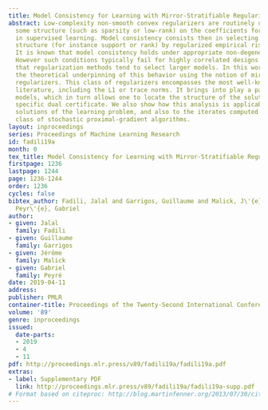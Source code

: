 ```yaml
---
title: Model Consistency for Learning with Mirror-Stratifiable Regularizers
abstract: Low-complexity non-smooth convex regularizers are routinely used to impose
  some structure (such as sparsity or low-rank) on the coefficients for linear predictors
  in supervised learning. Model consistency consists then in selecting the correct
  structure (for instance support or rank) by regularized empirical risk minimization.
  It is known that model consistency holds under appropriate non-degeneracy conditions.
  However such conditions typically fail for highly correlated designs and it is observed
  that regularization methods tend to select larger models. In this work, we provide
  the theoretical underpinning of this behavior using the notion of mirror-stratifiable
  regularizers. This class of regularizers encompasses the most well-known in the
  literature, including the L1 or trace norms. It brings into play a pair of primal-dual
  models, which in turn allows one to locate the structure of the solution using a
  specific dual certificate. We also show how this analysis is applicable to optimal
  solutions of the learning problem, and also to the iterates computed by a certain
  class of stochastic proximal-gradient algorithms.
layout: inproceedings
series: Proceedings of Machine Learning Research
id: fadili19a
month: 0
tex_title: Model Consistency for Learning with Mirror-Stratifiable Regularizers
firstpage: 1236
lastpage: 1244
page: 1236-1244
order: 1236
cycles: false
bibtex_author: Fadili, Jalal and Garrigos, Guillaume and Malick, J\'{e}r\^{o}me and
  Peyr\'{e}, Gabriel
author:
- given: Jalal
  family: Fadili
- given: Guillaume
  family: Garrigos
- given: Jérôme
  family: Malick
- given: Gabriel
  family: Peyré
date: 2019-04-11
address: 
publisher: PMLR
container-title: Proceedings of the Twenty-Second International Conference on Artificial Intelligence and Statistics
volume: '89'
genre: inproceedings
issued:
  date-parts:
  - 2019
  - 4
  - 11
pdf: http://proceedings.mlr.press/v89/fadili19a/fadili19a.pdf
extras:
- label: Supplementary PDF
  link: http://proceedings.mlr.press/v89/fadili19a/fadili19a-supp.pdf
# Format based on citeproc: http://blog.martinfenner.org/2013/07/30/citeproc-yaml-for-bibliographies/
---
```

